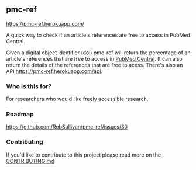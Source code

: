 ## pmc-ref ##

https://pmc-ref.herokuapp.com/

A quick way to check if an article's references are free to access in PubMed Central.

Given a digital object identifier (doi) pmc-ref will return the percentage of an article's references that are free to access in [PubMed Central](http://www.ncbi.nlm.nih.gov/pmc/). It can also return the details of the references that are free to acess. There's also an API https://pmc-ref.herokuapp.com/api.

### Who is this for? ###

For researchers who would like freely accessible research.

### Roadmap ###

https://github.com/RobSullivan/pmc-ref/issues/30

### Contributing ###

If you'd like to contribute to this project please read more on the [CONTRIBUTING.md](https://github.com/RobSullivan/pmc-ref/edit/master/CONTRIBUTING.md)
